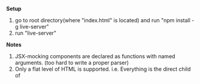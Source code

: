 **Setup**
1. go to root directory(where "index.html" is located) and run "npm install -g live-server"
2. run "live-server"

**Notes**
1. JSX-mocking components are declared as functions with named arguments. (too hard to write a proper parser)
2. Only a flat level of HTML is supported. i.e. Everything is the direct child of <body></body>
